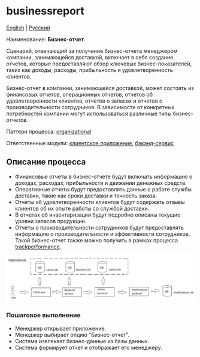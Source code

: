 # businessreport

[English](businessreport.md) | [Русский](businessreport.ru.md)

Наименование: **Бизнес-отчет**.

Сценарий, отвечающий за получение бизнес-отчета менеджером компании, занимающейся доставкой, включает в себя создание отчетов, которые предоставляют обзор ключевых бизнес-показателей, таких как доходы, расходы, прибыльность и удовлетворенность клиентов.

Бизнес-отчет в компании, занимающейся доставкой, может состоять из финансовых отчетов, операционных отчетов, отчетов об удовлетворенности клиентов, отчетов о запасах и отчетов о производительности сотрудников. 
В зависимости от конкретных потребностей компании могут использоваться различные типы бизнес-отчетов.

Паттерн процесса: [organizational](../../processpatterns/organizational.ru.md)

Ответственные модули: [клиентское приложение](../../frontend/managerclient.md), [бэкэнд-сервис](../../backend/managerbackend.md)

## Описание процесса

- Финансовые отчеты в бизнес-отчете будут включать информацию о доходах, расходах, прибыльности и движении денежных средств.
- Оперативные отчеты будут предоставлять данные о работе службы доставки, такие как сроки доставки и точность заказа.
- Отчеты об удовлетворенности клиентов будут содержать отзывы клиентов об их опыте работы со службой доставки.
- В отчетах об инвентаризации будут подробно описаны текущие уровни запасов продукции.
- Отчеты о производительности сотрудников будут предоставлять информацию о производительности и эффективности сотрудников. Такой бизнес-отчет также можно получить в рамках процесса [trackperformance](trackperformance.ru.md).

![organizational_overall](../../img/organizational_overall.png)

### Пошаговое выполнение

- Менеджер открывает приложение.
- Менеджер выбирает опцию "Бизнес-отчет".
- Система извлекает бизнес-данные из базы данных.
- Система формирует отчет и отображает его менеджеру.
